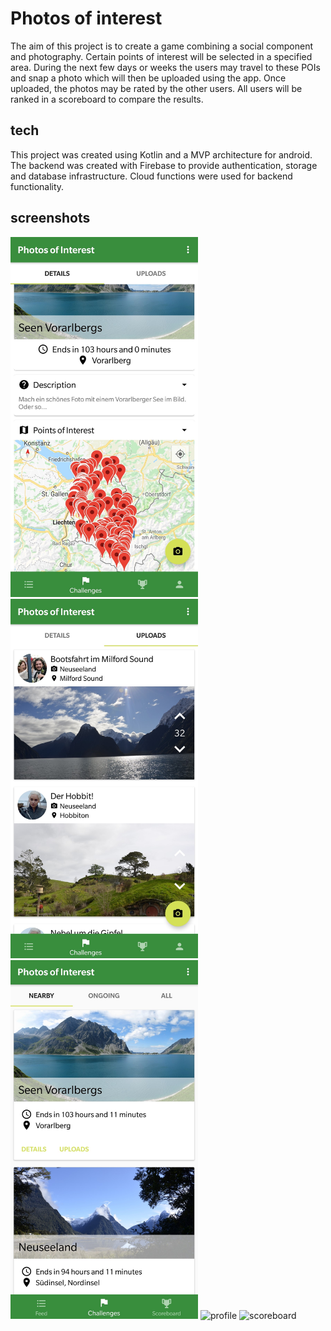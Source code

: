 # Photos of interest

The aim of this project is to create a game combining a social component and photography.
Certain points of interest will be selected in a specified area. During the next few days or weeks
the users may travel to these POIs and snap a photo which will then be uploaded using the app.
Once uploaded, the photos may be rated by the other users. All users will be ranked in a scoreboard
to compare the results.

## tech

This project was created using Kotlin and a MVP architecture for android. The backend was created with
Firebase to provide authentication, storage and database infrastructure. Cloud functions were
used for backend functionality.

## screenshots

<img src="screenshots/challenge_details_vorarlberg.jpg" alt="details" width="300"/>
<img src="screenshots/challenge_uploads_neuseeland.jpg" alt="uploads" width="300"/>
<img src="screenshots/challenges.jpg" alt="challenges" width="300"/>
<img src="screenshots/profile.jpg" alt="profile" width="300"/>
<img src="screenshots/scoreboard_logged_in.png.jpg" alt="scoreboard" width="300"/>